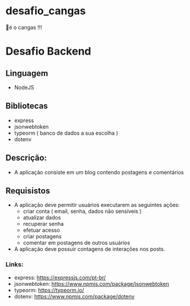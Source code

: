 # desafio_cangas

🌵é o cangas !!!

# Desafio Backend

## Linguagem

-   NodeJS

## Bibliotecas

-   express
-   jsonwebtoken
-   typeorm ( banco de dados a sua escolha )
-   dotenv

## Descrição:

-   A aplicação consiste em um blog contendo postagens e comentários

## Requisistos

-   A aplicação deve permitir usuários executarem as seguintes ações:
    -   criar conta ( email, senha, dados não sensíveis )
    -   atualizar dados
    -   recuperar senha
    -   efetuar acesso
    -   criar postagens
    -   comentar em postagens de outros usuários
-   A aplicação deve possuir contagens de interações nos posts.

### Links:

-   express: https://expressjs.com/pt-br/
-   jsonwebtoken: https://www.npmjs.com/package/jsonwebtoken
-   typeorm: https://typeorm.io/
-   dotenv: https://www.npmjs.com/package/dotenv
